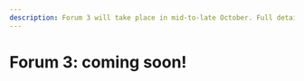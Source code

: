 ```yaml
---
description: Forum 3 will take place in mid-to-late October. Full details coming soon!
---
```


# Forum 3: coming soon!

